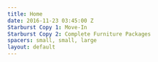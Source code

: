 ```yaml
---
title: Home
date: 2016-11-23 03:45:00 Z
Starburst Copy 1: Move-In
Starburst Copy 2: Complete Furniture Packages
spacers: small, small, large
layout: default
---
```



